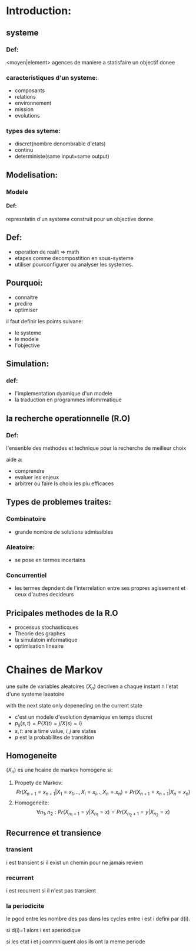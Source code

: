 # Introduction:
## systeme
### Def:
\<moyen\|element\> agences de maniere a statisfaire un objectif donee
### caracteristiques d'un systeme:
- composants
- relations
- environnement
- mission
- evolutions
### types des syteme:

- discret(nombre denombrable d'etats)
- continu
- deterministe(same input=same output)
## Modelisation:
### Modele
#### Def:
represntatin d'un systeme construit pour un objective donne
## Def:

- operation de realit => math
- etapes comme decompostition en sous-systeme
- utiliser pourconfigurer ou analyser les systemes.
## Pourquoi:

- connaitre 
- predire 
- optimiser

il faut definir les points suivane:
- le systeme
- le modele
- l'objective
## Simulation:
### def:

- l'implementation dyamique d'un modele
- la traduction en programmes infomrmatique
## la recherche operationnelle (R.O)
### Def:
l'ensenble des methodes et technique pour la recherche de meilleur choix

aide a:
- comprendre 
- evaluer les enjeux
- arbitrer ou faire ls choix les plu efficaces
## Types de problemes traites:
### Combinatoire
- grande nombre de solutions admissibles
### Aleatoire:
- se pose en termes incertains
### Concurrentiel
- les termes depndent de l'interrelation entre ses propres agissement 
et ceux  d'autres decideurs
## Pricipales methodes de la R.O
- processus stochasticques
- Theorie des graphes
- la simulatoin informatique
- optimisation lineaire

# Chaines de Markov
une suite de variables aleatoires $(X_n)$
decriven  a chaque instant n l'etat d'une systeme laeatoire


with the next state only depeneding on the current state

- c'est un modele d'evolution dynamique en temps discret
- $p_{ij}(s,t)=P\{X(t)=j/X(s)=i\}$
- $s,t$: are a time value, $i,j$ are states
- $p$ est la probabilites de transition
## Homogeneite
$(X_n)$ es une hcaine de markov homogene si:

1. Propety de Markov:
$$
Pr(X_{n+1}=x_{n+1}|X_1=x_1,..,X_i=x_i,.,X_n=x_n)=Pr(X_{n+1}=x_{n+1}|X_n=x_n)
$$
2. Homogeneite: 
$$
\forall n_1,n_2:Pr(X_{n_1+1}=y|X_{n_1}=x)=Pr(X_{n_2+1}=y|X_{n_2}=x)
$$
## Recurrence et transience
### transient
 i est transient si il exist un chemin pour ne jamais reviem
### recurrent
 i est recurrent si il n'est pas transient
### la periodicite 
le pgcd entre les nombre des pas dans les cycles entre i est i
defini par d(i).

si d(i)=1 alors i est aperiodique

si les etat i et j commniquent alos ils ont la meme periode

